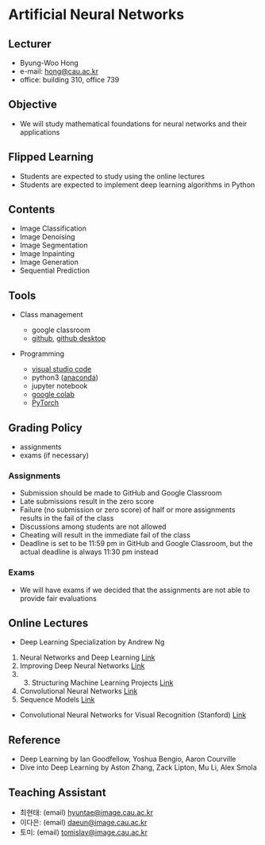# Artificial Neural Networks

## Lecturer

- Byung-Woo Hong
- e-mail: hong@cau.ac.kr
- office: building 310, office 739

## Objective

- We will study mathematical foundations for neural networks and their applications

## Flipped Learning

- Students are expected to study using the online lectures
- Students are expected to implement deep learning algorithms in Python

## Contents

- Image Classification
- Image Denoising
- Image Segmentation
- Image Inpainting
- Image Generation
- Sequential Prediction

## Tools

- Class management
  - google classroom
  - [github](https://github.com), [github desktop](https://desktop.github.com)

- Programming
  - [visual studio code](https://code.visualstudio.com)
  - python3 ([anaconda](https://www.anaconda.com))
  - jupyter notebook
  - [google colab](https://colab.research.google.com)
  - [PyTorch](https://pytorch.org/)
 
## Grading Policy

- assignments
- exams (if necessary)

### Assignments

- Submission should be made to GitHub and Google Classroom
- Late submissions result in the zero score
- Failure (no submission or zero score) of half or more assignments results in the fail of the class
- Discussions among students are not allowed
- Cheating will result in the immediate fail of the class
- Deadline is set to be 11:59 pm in GitHub and Google Classroom, but the actual deadline is always 11:30 pm instead

### Exams

- We will have exams if we decided that the assignments are not able to provide fair evaluations
 
## Online Lectures 

- Deep Learning Specialization by Andrew Ng
1. Neural Networks and Deep Learning [Link](https://www.youtube.com/watch?v=CS4cs9xVecg&list=PLkDaE6sCZn6Ec-XTbcX1uRg2_u4xOEky0)
2. Improving Deep Neural Networks [Link](https://www.youtube.com/watch?v=1waHlpKiNyY&list=PLkDaE6sCZn6Hn0vK8co82zjQtt3T2Nkqc)
3. 3. Structuring Machine Learning Projects [Link](https://www.youtube.com/watch?v=dFX8k1kXhOw&list=PLkDaE6sCZn6E7jZ9sN_xHwSHOdjUxUW_b)
4. Convolutional Neural Networks [Link](https://www.youtube.com/watch?v=ArPaAX_PhIs&list=PLkDaE6sCZn6Gl29AoE31iwdVwSG-KnDzF)
5. Sequence Models [Link](https://www.youtube.com/watch?v=_i3aqgKVNQI&list=PLkDaE6sCZn6F6wUI9tvS_Gw1vaFAx6rd6)

- Convolutional Neural Networks for Visual Recognition (Stanford) [Link](https://cs231n.stanford.edu/)

## Reference

- Deep Learning by Ian Goodfellow, Yoshua Bengio, Aaron Courville
- Dive into Deep Learning by Aston Zhang, Zack Lipton, Mu Li, Alex Smola

## Teaching Assistant

- 최현태: (email) hyuntae@image.cau.ac.kr
- 이다은: (email) daeun@image.cau.ac.kr
- 토미: (email) tomislav@image.cau.ac.kr
